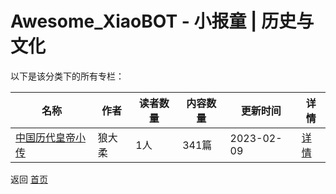# Awesome_XiaoBOT - 小报童 | 历史与文化

以下是该分类下的所有专栏：

| 名称 | 作者 | 读者数量 | 内容数量 | 更新时间 | 详情 |
|------|------|----------|----------|----------|------|
| [中国历代皇帝小传](https://xiaobot.net/p/emperor?refer=0b133df9-27dc-423b-8101-639049001c13) | 狼大柔 | 1人 | 341篇 |  2023-02-09 | [详情](data/emperor.md) |


返回 [首页](../README.md)
